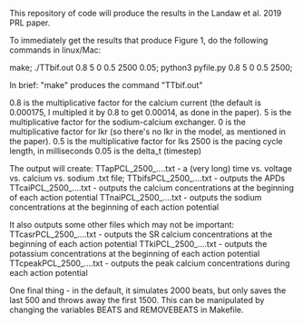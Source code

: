 This repository of code will produce the results in the Landaw et al. 2019 PRL paper. 

To immediately get the results that produce Figure 1, do the following commands in linux/Mac:

make; 
./TTbif.out 0.8 5 0 0.5 2500 0.05;
python3 pyfile.py 0.8 5 0 0.5 2500;

In brief: 
"make" produces the command "TTbif.out"

0.8 is the multiplicative factor for the calcium current (the default is 0.000175, I multipled it by 0.8 to get 0.00014, as done in the paper).
5 is the multiplicative factor for the sodium-calcium exchanger.
0 is the multiplicative factor for Ikr (so there's no Ikr in the model, as mentioned in the paper).
0.5 is the multiplicative factor for Iks
2500 is the pacing cycle length, in milliseconds
0.05 is the delta_t (timestep)

The output will create: 
TTapPCL_2500_....txt - a (very long) time vs. voltage vs. calcium vs. sodium .txt file;
TTbifsPCL_2500_....txt - outputs the APDs
TTcaiPCL_2500_....txt - outputs the calcium concentrations at the beginning of each action potential
TTnaiPCL_2500_....txt - outputs the sodium concentrations at the beginning of each action potential

It also outputs some other files which may not be important:
TTcasrPCL_2500_....txt - outputs the SR calcium concentrations at the beginning of each action potential
TTkiPCL_2500_....txt - outputs the potassium concentrations at the beginning of each action potential
TTcpeakPCL_2500_....txt - outputs the peak calcium concentrations during each action potential

One final thing - in the default, it simulates 2000 beats, but only saves the last 500 and throws away the first 1500. This can be manipulated by changing the variables BEATS and REMOVEBEATS in Makefile. 
